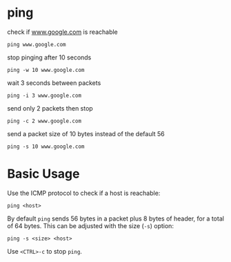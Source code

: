 # ping

check if www.google.com is reachable

    ping www.google.com


stop pinging after 10 seconds

    ping -w 10 www.google.com


wait 3 seconds between packets

    ping -i 3 www.google.com


send only 2 packets then stop

    ping -c 2 www.google.com


send a packet size of 10 bytes instead of the default 56

    ping -s 10 www.google.com



# Basic Usage

Use the ICMP protocol to check if a host is reachable:

    ping <host>


By default `ping` sends 56 bytes in a packet plus 8 bytes of header, for a
total of 64 bytes. This can be adjusted with the size (`-s`) option:

    ping -s <size> <host>


Use `<CTRL>-c` to stop `ping`.


